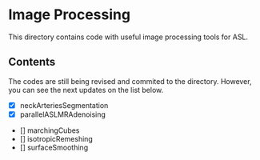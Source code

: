 # Image Processing

This directory contains code with useful image processing tools for ASL.


## Contents

The codes are still being revised and commited to the directory. However, you can see the next updates on the list below.

- [x] neckArteriesSegmentation
- [x] parallelASLMRAdenoising
- [] marchingCubes
- [] isotropicRemeshing
- [] surfaceSmoothing

